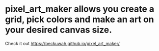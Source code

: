 # pixel_art_maker allows you create a grid, pick colors and make an art on your desired canvas size.
Check it out https://beckuwah.github.io/pixel_art_maker/
